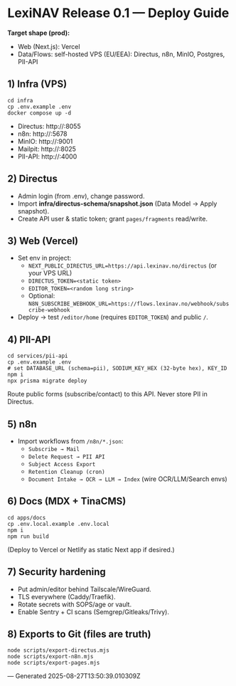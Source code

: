 # LexiNAV Release 0.1 — Deploy Guide

**Target shape (prod):**

- Web (Next.js): Vercel
- Data/Flows: self-hosted VPS (EU/EEA): Directus, n8n, MinIO, Postgres, PII-API

## 1) Infra (VPS)

```
cd infra
cp .env.example .env
docker compose up -d
```

- Directus: http://<server>:8055
- n8n:      http://<server>:5678
- MinIO:    http://<server>:9001
- Mailpit:  http://<server>:8025
- PII-API:  http://<server>:4000

## 2) Directus

- Admin login (from .env), change password.
- Import **infra/directus-schema/snapshot.json** (Data Model → Apply snapshot).
- Create API user & static token; grant `pages/fragments` read/write.

## 3) Web (Vercel)

- Set env in project:
     - `NEXT_PUBLIC_DIRECTUS_URL=https://api.lexinav.no/directus` (or your VPS URL)
     - `DIRECTUS_TOKEN=<static token>`
     - `EDITOR_TOKEN=<random long string>`
     - Optional: `N8N_SUBSCRIBE_WEBHOOK_URL=https://flows.lexinav.no/webhook/subscribe-webhook`
- Deploy → test `/editor/home` (requires `EDITOR_TOKEN`) and public `/`.

## 4) PII-API

```
cd services/pii-api
cp .env.example .env
# set DATABASE_URL (schema=pii), SODIUM_KEY_HEX (32-byte hex), KEY_ID
npm i
npx prisma migrate deploy
```

Route public forms (subscribe/contact) to this API. Never store PII in Directus.

## 5) n8n

- Import workflows from `/n8n/*.json`:
     - `Subscribe → Mail`
     - `Delete Request → PII API`
     - `Subject Access Export`
     - `Retention Cleanup (cron)`
     - `Document Intake → OCR → LLM → Index` (wire OCR/LLM/Search envs)

## 6) Docs (MDX + TinaCMS)

```
cd apps/docs
cp .env.local.example .env.local
npm i
npm run build
```

(Deploy to Vercel or Netlify as static Next app if desired.)

## 7) Security hardening

- Put admin/editor behind Tailscale/WireGuard.
- TLS everywhere (Caddy/Traefik).
- Rotate secrets with SOPS/age or vault.
- Enable Sentry + CI scans (Semgrep/Gitleaks/Trivy).

## 8) Exports to Git (files are truth)

```
node scripts/export-directus.mjs
node scripts/export-n8n.mjs
node scripts/export-pages.mjs
```

— Generated 2025-08-27T13:50:39.010309Z
